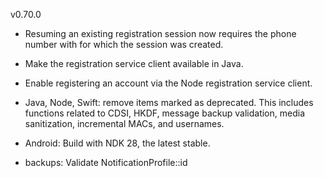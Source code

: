 v0.70.0

- Resuming an existing registration session now requires the phone number with for which the session was created.

- Make the registration service client available in Java.

- Enable registering an account via the Node registration service client.

- Java, Node, Swift: remove items marked as deprecated. This includes functions related to CDSI, HKDF, message backup validation, media sanitization, incremental MACs, and usernames.

- Android: Build with NDK 28, the latest stable.

- backups: Validate NotificationProfile::id
